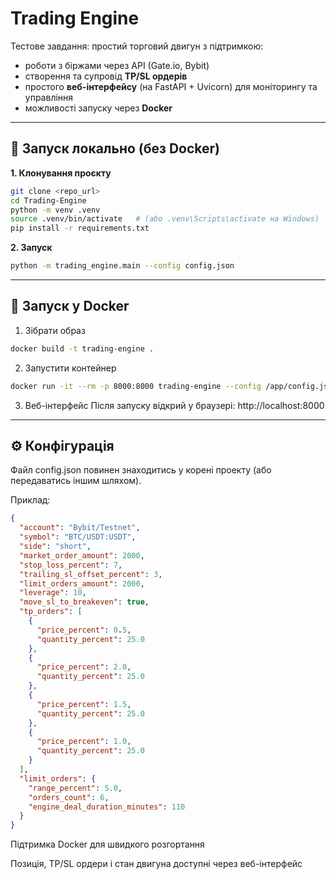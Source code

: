 # Trading Engine

Тестове завдання: простий торговий двигун з підтримкою:
- роботи з біржами через API (Gate.io, Bybit)
- створення та супровід **TP/SL ордерів**
- простого **веб-інтерфейсу** (на FastAPI + Uvicorn) для моніторингу та управління
- можливості запуску через **Docker**

---

## 🚀 Запуск локально (без Docker)

**1. Клонування проєкту**
```bash
git clone <repo_url>
cd Trading-Engine
python -m venv .venv
source .venv/bin/activate   # (або .venv\Scripts\activate на Windows)
pip install -r requirements.txt
```
**2. Запуск**
```bash
python -m trading_engine.main --config config.json
```
---
## **🐳 Запуск у Docker**
1. Зібрати образ

```bash
docker build -t trading-engine .
```
2. Запустити контейнер

```bash
docker run -it --rm -p 8000:8000 trading-engine --config /app/config.json
```
3. Веб-інтерфейс
Після запуску відкрий у браузері: http://localhost:8000

---

## **⚙️ Конфігурація**

Файл config.json повинен знаходитись у корені проекту (або передаватись іншим шляхом).

Приклад:

```json
{
  "account": "Bybit/Testnet",
  "symbol": "BTC/USDT:USDT",
  "side": "short",
  "market_order_amount": 2000,
  "stop_loss_percent": 7,
  "trailing_sl_offset_percent": 3,
  "limit_orders_amount": 2000,
  "leverage": 10,
  "move_sl_to_breakeven": true,
  "tp_orders": [
    {
      "price_percent": 0.5,
      "quantity_percent": 25.0
    },
    {
      "price_percent": 2.0,
      "quantity_percent": 25.0
    },
    {
      "price_percent": 1.5,
      "quantity_percent": 25.0
    },
    {
      "price_percent": 1.0,
      "quantity_percent": 25.0
    }
  ],
  "limit_orders": {
    "range_percent": 5.0,
    "orders_count": 6,
    "engine_deal_duration_minutes": 110
  }
}
```
Підтримка Docker для швидкого розгортання

Позиція, TP/SL ордери і стан двигуна доступні через веб-інтерфейс